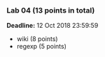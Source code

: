 ### Lab 04 (13 points in total)

**Deadline:** 12 Oct 2018 23:59:59

- wiki (8 points)
- regexp (5 points)
